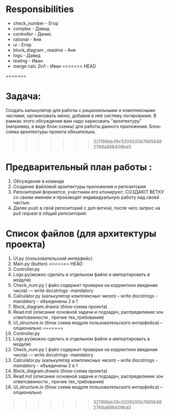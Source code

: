 # Responsibilities

* check_number - Егор
* complex - Давид
* controller - Денис
* rational - Аня
* ui - Егор
* block_diagram , readme - Аня
* logs - Давид
* testing - Иван
* merge calc 2in1 - Иван
<<<<<<< HEAD

=======
# Задача:
Создать калькулятор для работы с рациональными и комплексными числами, организовать меню, добавив в неё систему логирования. В рамках этого обсуждения вам надо нарисовать “архитектуру” (например, в виде блок-схемы) для работы данного приложения. Блок-схема архитектуры проекта обязательна.
>>>>>>> 321166bb39c5209200b76656492768a888409bd3

# Предварительный план работы :
1. Обсуждение в команде
2. Создание файловой архитектуры приложения и репозитория
3. Репозиторий форкается, участники его клонируют, СОЗДАЮТ ВЕТКУ со своим именем и производят индивидуальную работу над своей частью.
4. Далее push в свой репозиторий с доп веткой, после чего запрос на pull request в общий репозиторий.

# Список файлов (для архитектуры проекта)
1. UI.py (пользовательский интерфейс)
2. Main.py (button)
<<<<<<<
 HEAD
3. Controller.py 
4. Logs.py(можно сделать в отдельном файле и импортировать в модули)                         
5.	Check_num.py ( файл содержит проверки на корректное введение числа) -– write docstrings -mandatory
6.	Calculator.py (калькулятор комплексных чисел) – write docstrings -mandatory - объединены 2 в 1 
7.	Block_diagram.drawio (блок-схема  проекта)
8.	Read.md (описание основной задачи и подзадач, распределение зон ответсвенности , прочие тех_требования)
9.	UI_structure.io (блок схема модуля пользовательского интерфейса) – опционально 
=======
3. Controller.py
4. Logs.py(можно сделать в отдельном файле и импортировать в модули)
5. Check_num.py ( файл содержит проверки на корректное введение числа) -– write docstrings -mandatory
6. Calculator.py (калькулятор комплексных чисел) – write docstrings -mandatory - объединены 2 в 1
7. Block_diagram.drawio (блок-схема проекта)
8. Read.md (описание основной задачи и подзадач, распределение зон ответсвенности , прочие тех_требования)
9. UI_structure.io (блок схема модуля пользовательского интерфейса) – опционально
>>>>>>> 321166bb39c5209200b76656492768a888409bd3
